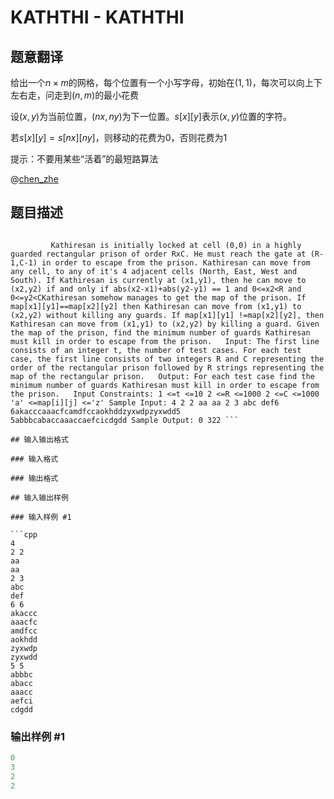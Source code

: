 # KATHTHI - KATHTHI

## 题意翻译

给出一个$n \times m$的网格，每个位置有一个小写字母，初始在$(1, 1)$，每次可以向上下左右走，问走到$(n, m)$的最小花费

设$(x, y)$为当前位置，$(nx, ny)$为下一位置。$s[x][y]$表示$(x, y)$位置的字符。

若$s[x][y] = s[nx][ny]$，则移动的花费为$0$，否则花费为$1$

提示：不要用某些“活着”的最短路算法

@[chen_zhe](/space/show?uid=8457)

## 题目描述

```

         Kathiresan is initially locked at cell (0,0) in a highly guarded rectangular prison of order RxC. He must reach the gate at (R-1,C-1) in order to escape from the prison. Kathiresan can move from any cell, to any of it's 4 adjacent cells (North, East, West and South). If Kathiresan is currently at (x1,y1), then he can move to (x2,y2) if and only if abs(x2-x1)+abs(y2-y1) == 1 and 0<=x2<R and 0<=y2<CKathiresan somehow manages to get the map of the prison. If map[x1][y1]==map[x2][y2] then Kathiresan can move from (x1,y1) to (x2,y2) without killing any guards. If map[x1][y1] !=map[x2][y2], then Kathiresan can move from (x1,y1) to (x2,y2) by killing a guard. Given the map of the prison, find the minimum number of guards Kathiresan must kill in order to escape from the prison.   Input: The first line consists of an integer t, the number of test cases. For each test case, the first line consists of two integers R and C representing the order of the rectangular prison followed by R strings representing the map of the rectangular prison.   Output: For each test case find the minimum number of guards Kathiresan must kill in order to escape from the prison.   Input Constraints: 1 <=t <=10 2 <=R <=1000 2 <=C <=1000 'a' <=map[i][j] <='z' Sample Input: 4 2 2 aa aa 2 3 abc def6 6akacccaaacfcamdfccaokhddzyxwdpzyxwdd5 5abbbcabaccaaaccaefcicdgdd Sample Output: 0 322 ```

## 输入输出格式

### 输入格式

### 输出格式

## 输入输出样例

### 输入样例 #1

```cpp
4
2 2
aa
aa
2 3
abc
def
6 6
akaccc
aaacfc
amdfcc
aokhdd
zyxwdp
zyxwdd
5 5
abbbc
abacc
aaacc
aefci
cdgdd

```
### 输出样例 #1

```cpp
0
3
2
2
```


